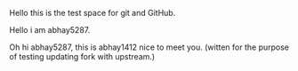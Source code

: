 Hello this is the test space for git and GitHub.

Hello i am abhay5287.

Oh hi abhay5287, this is abhay1412 nice to meet you. (witten for the purpose of testing updating fork with upstream.)
